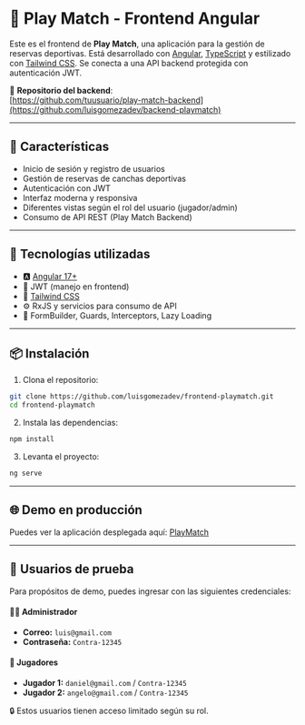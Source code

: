 # 🏐 Play Match - Frontend Angular

Este es el frontend de **Play Match**, una aplicación para la gestión de reservas deportivas. Está desarrollado con [Angular](https://angular.io/), [TypeScript](https://www.typescriptlang.org/) y estilizado con [Tailwind CSS](https://tailwindcss.com/). Se conecta a una API backend protegida con autenticación JWT.

🔗 **Repositorio del backend**:  
[https://github.com/tuusuario/play-match-backend](https://github.com/luisgomezadev/backend-playmatch)

---

## 🎯 Características

- Inicio de sesión y registro de usuarios
- Gestión de reservas de canchas deportivas
- Autenticación con JWT
- Interfaz moderna y responsiva
- Diferentes vistas según el rol del usuario (jugador/admin)
- Consumo de API REST (Play Match Backend)

---

## 🚀 Tecnologías utilizadas

- 🅰️ [Angular 17+](https://angular.io/)
- 🔐 JWT (manejo en frontend)
- 🎨 [Tailwind CSS](https://tailwindcss.com/)
- ⚙️ RxJS y servicios para consumo de API
- 🧩 FormBuilder, Guards, Interceptors, Lazy Loading

---

## 📦 Instalación

1. Clona el repositorio:

```bash
git clone https://github.com/luisgomezadev/frontend-playmatch.git
cd frontend-playmatch
```

2. Instala las dependencias:

```bash
npm install
```

3. Levanta el proyecto:

```bash
ng serve
```

---

## 🌐 Demo en producción

Puedes ver la aplicación desplegada aquí: [PlayMatch](https://playmatch-lgsoftworks.vercel.app)

---

## 🧪 Usuarios de prueba

Para propósitos de demo, puedes ingresar con las siguientes credenciales:

#### 👨‍💼 Administrador
- **Correo:** `luis@gmail.com`
- **Contraseña:** `Contra-12345`

#### 👤 Jugadores
- **Jugador 1:** `daniel@gmail.com` / `Contra-12345`
- **Jugador 2:** `angelo@gmail.com` / `Contra-12345`

🔒 Estos usuarios tienen acceso limitado según su rol.
